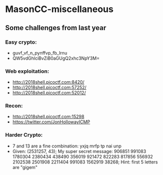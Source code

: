 # MasonCC-miscellaneous
## Some challenges from last year

### Easy crypto:
* guvf_vf_n_pynffvp_fb_lrnu
* QW5vdGhlciBvZiB0aGUgQ2xhc3NpY3M=

### Web exploitation:
* http://2018shell.picoctf.com:8420/
* http://2018shell.picoctf.com:57252/
* http://2018shell.picoctf.com:52012/

### Recon:
* http://2018shell.picoctf.com:15298
* https://twitter.com/JonHollowayICMP

### Harder Crypto:
* 7 and 13 are a fine combination: yxjq mrfp tp nai unp
* Given: (2531257, 43);  My super secret message: 906851 991083 1780304 2380434 438490 356019 921472 822283 817856 556932 2102538 2501908 2211404 991083 1562919 38268;  Hint: first 5 letters are "gigem"
